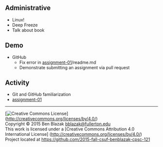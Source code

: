 ## Administrative
- Linux!
- Deep Freeze
- Talk about book

## Demo
- GitHub
    - Fix error in [assignment-01](../../../../assignment-01)/readme.md
    - Demonstrate submitting an assignment via pull request

## Activity
- Git and GitHub familiarization
- [assignment-01](../../../../assignment-01)


-------------------------------------------------------------------------------
[![Creative Commons License](https://i.creativecommons.org/l/by/4.0/88x31.png)]
(http://creativecommons.org/licenses/by/4.0/)  
Copyright &copy; 2015 Ben Blazak <bblazak@fullerton.edu>  
This work is licensed under a [Creative Commons Attribution 4.0 International
License] (http://creativecommons.org/licenses/by/4.0/)  
Project located at <https://github.com/2015-fall-csuf-benblazak-cpsc-121>

